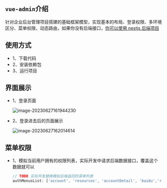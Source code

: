 ## `vue-admin`介绍

针对企业后台管理项目搭建的基础框架模型，实现基本的布局、登录权限、多环境区分、菜单权限、动态路由，如果你没有后端接口，[你可以使用 nestjs 后端项目](https://github.com/kuangshp/nestjs-mysql-api)

## 使用方式

- 1、下载代码
- 2、安装依赖包
- 3、运行项目

## 界面展示

- 1、登录页面

  ![image-20230627161944230](D:\admin-web\assets\image-20230627161944230.png)

- 2、登录进去后的页面展示

  ![image-20230627162014614](D:\admin-web\assets\image-20230627162014614.png)

## 菜单权限

- 1、模拟当前用户拥有的权限列表，实际开发中请求后端数据接口，覆盖这个数据就可以

  ```js
  // TODO 实际开发替换模拟后端返回的菜单列表
  authMenusList: ['account', 'resources', 'accountDetail', 'baidu','role'],
  ```

